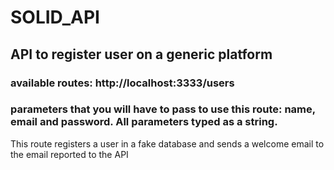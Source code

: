 # SOLID_API

## API to register user on a generic platform

### available routes: http://localhost:3333/users

### parameters that you will have to pass to use this route: name, email and password. All parameters typed as a string.

This route registers a user in a fake database and sends a welcome email to the email reported to the API